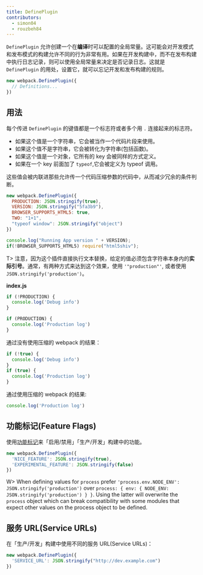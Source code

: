 ```yaml
---
title: DefinePlugin
contributors:
  - simon04
  - rouzbeh84
---
```


`DefinePlugin` 允许创建一个在**编译**时可以配置的全局常量。这可能会对开发模式和发布模式的构建允许不同的行为非常有用。如果在开发构建中，而不在发布构建中执行日志记录，则可以使用全局常量来决定是否记录日志。这就是 `DefinePlugin` 的用处，设置它，就可以忘记开发和发布构建的规则。

``` javascript
new webpack.DefinePlugin({
  // Definitions...
})
```


## 用法

每个传进 `DefinePlugin` 的键值都是一个标志符或者多个用 `.` 连接起来的标志符。

* 如果这个值是一个字符串，它会被当作一个代码片段来使用。
* 如果这个值不是字符串，它会被转化为字符串(包括函数)。
* 如果这个值是一个对象，它所有的 key 会被同样的方式定义。
* 如果在一个 key 前面加了 `typeof`,它会被定义为 typeof 调用。

这些值会被内联进那些允许传一个代码压缩参数的代码中，从而减少冗余的条件判断。

``` javascript
new webpack.DefinePlugin({
  PRODUCTION: JSON.stringify(true),
  VERSION: JSON.stringify("5fa3b9"),
  BROWSER_SUPPORTS_HTML5: true,
  TWO: "1+1",
  "typeof window": JSON.stringify("object")
})
```

``` javascript
console.log("Running App version " + VERSION);
if(!BROWSER_SUPPORTS_HTML5) require("html5shiv");
```

T> 注意，因为这个插件直接执行文本替换，给定的值必须包含字符串本身内的**实际引号**。通常，有两种方式来达到这个效果，使用 `'"production"'`, 或者使用 `JSON.stringify('production')`。

__index.js__

``` javascript
if (!PRODUCTION) {
  console.log('Debug info')
}

if (PRODUCTION) {
  console.log('Production log')
}
```

通过没有使用压缩的 webpack 的结果：

``` javascript
if (!true) {
  console.log('Debug info')
}
if (true) {
  console.log('Production log')
}
```

通过使用压缩的 webpack 的结果:

``` javascript
console.log('Production log')
```


## 功能标记(Feature Flags)

使用[功能标记](https://en.wikipedia.org/wiki/Feature_toggle)来「启用/禁用」「生产/开发」构建中的功能。

```javascript
new webpack.DefinePlugin({
  'NICE_FEATURE': JSON.stringify(true),
  'EXPERIMENTAL_FEATURE': JSON.stringify(false)
})
```

W> When defining values for `process` prefer `'process.env.NODE_ENV': JSON.stringify('production')` over `process: { env: { NODE_ENV: JSON.stringify('production') } }`. Using the latter will overwrite the `process` object which can break compatibility with some modules that expect other values on the process object to be defined.


## 服务 URL(Service URLs)

在「生产/开发」构建中使用不同的服务 URL(Service URLs)：

```javascript
new webpack.DefinePlugin({
  'SERVICE_URL': JSON.stringify("http://dev.example.com")
})
```
